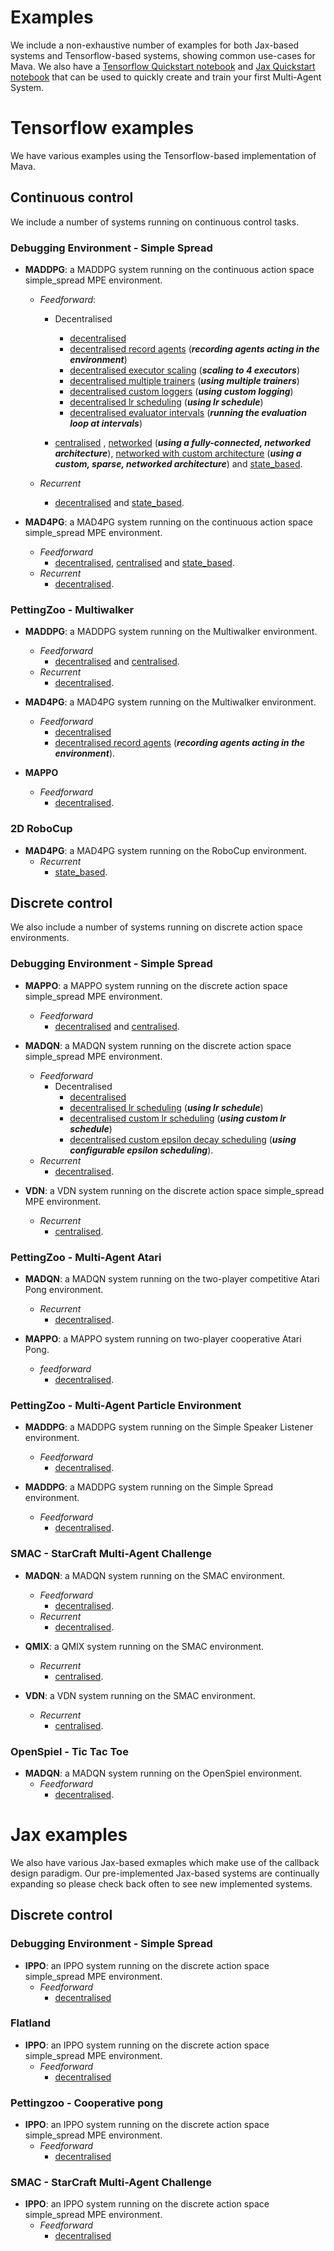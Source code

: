 # Examples

We include a non-exhaustive number of examples for both Jax-based systems and Tensorflow-based systems, showing common use-cases for Mava. We also have a [Tensorflow Quickstart notebook][tf_quickstart] and [Jax Quickstart notebook][tf_quickstart] that can be used to quickly create and train your first Multi-Agent System.

# Tensorflow examples
We have various examples using the Tensorflow-based implementation of Mava.
## Continuous control

We include a number of systems running on continuous control tasks.

### Debugging Environment - Simple Spread

- **MADDPG**:
    a MADDPG system running on the continuous action space simple_spread MPE environment.
  - *Feedforward*:
    - Decentralised
      - [decentralised][debug_maddpg_ff_dec]
      - [decentralised record agents][debug_maddpg_ff_dec_record] (***recording agents acting in the environment***)
      - [decentralised executor scaling][debug_maddpg_ff_dec_scaling_executors] (***scaling to 4 executors***)
      - [decentralised multiple trainers][debug_maddpg_ff_dec_scaling_trainers] (***using multiple trainers***)
      - [decentralised custom loggers][debug_maddpg_ff_dec_custom_logging] (***using custom logging***)
      - [decentralised lr scheduling][debug_maddpg_ff_dec_lr_scheduling] (***using lr schedule***)
      - [decentralised evaluator intervals][debug_maddpg_ff_dec_eval_intervals] (***running the evaluation loop at intervals***)

    - [centralised][debug_maddpg_cen] , [networked][debug_maddpg_networked] (***using a fully-connected, networked architecture***), [networked with custom architecture][debug_maddpg_networked_custom] (***using a custom, sparse, networked architecture***) and [state_based][debug_maddpg_state_based].

  - *Recurrent*
    - [decentralised][debug_maddpg_rec_dec] and [state_based][debug_maddpg_state_based].

- **MAD4PG**:
    a MAD4PG system running on the continuous action space simple_spread MPE environment.
  - *Feedforward*
    - [decentralised][debug_mad4pg_ff_dec], [centralised][debug_mad4pg_ff_cen]
    and [state_based][debug_mad4pg_ff_state_based].
  - *Recurrent*
    - [decentralised][debug_mad4pg_rec_dec].

### PettingZoo - Multiwalker

- **MADDPG**:
      a MADDPG system running on the Multiwalker environment.
  - *Feedforward*
    - [decentralised][pz_maddpg_ff_dec] and [centralised][pz_maddpg_ff_cen].
  - *Recurrent*
    - [decentralised][pz_maddpg_rec_dec].

- **MAD4PG**:
      a MAD4PG system running on the Multiwalker environment.
  - *Feedforward*
    - [decentralised][pz_mad4pg_ff_dec]
    - [decentralised record agents][pz_mad4pg_ff_dec_record] (***recording agents acting in the environment***).

- **MAPPO**
    - *Feedforward*
        - [decentralised][pz_mappo_ff_dec].

### 2D RoboCup

- **MAD4PG**:
    a MAD4PG system running on the RoboCup environment.
  - *Recurrent*
    - [state_based][robocup_mad4pg_ff_state_based].

## Discrete control

We also include a number of systems running on discrete action space environments.

### Debugging Environment - Simple Spread

- **MAPPO**:
      a MAPPO system running on the discrete action space simple_spread MPE environment.
  - *Feedforward*
    - [decentralised][debug_mappo_ff_dec] and [centralised][debug_mappo_ff_cen].

- **MADQN**:
      a MADQN system running on the discrete action space simple_spread MPE environment.
  - *Feedforward*
    - Decentralised
        - [decentralised][debug_madqn_ff_dec]
        - [decentralised lr scheduling][debug_madqn_ff_dec_lr_schedule] (***using lr schedule***)
        - [decentralised custom lr scheduling][debug_madqn_ff_dec_custom_lr_schedule] (***using custom lr schedule***)
        - [decentralised custom epsilon decay scheduling][debug_madqn_ff_dec_custom_eps_schedule] (***using configurable epsilon scheduling***).
  - *Recurrent*
    - [decentralised][debug_madqn_rec_dec].

- **VDN**:
      a VDN system running on the discrete action space simple_spread MPE environment.
  - *Recurrent*
    - [centralised][debug_vdn_rec_cen].

### PettingZoo - Multi-Agent Atari

- **MADQN**:
   a MADQN system running on the two-player competitive Atari Pong environment.
  - *Recurrent*
    - [decentralised][pz_madqn_pong_rec_dec].

- **MAPPO**:
    a MAPPO system running on two-player cooperative Atari Pong.
    - *feedforward*
        - [decentralised][pz_mappo_coop_pong_ff_dec].

### PettingZoo - Multi-Agent Particle Environment

- **MADDPG**:
      a MADDPG system running on the Simple Speaker Listener environment.
  - *Feedforward*
    - [decentralised][pz_maddpg_mpe_ssl_ff_dec].

- **MADDPG**:
      a MADDPG system running on the Simple Spread environment.
  - *Feedforward*
    - [decentralised][pz_maddpg_mpe_ss_ff_dec].

### SMAC - StarCraft Multi-Agent Challenge

- **MADQN**:
    a MADQN system running on the SMAC environment.
  - *Feedforward*
    - [decentralised][smac_madqn_ff_dec].
  - *Recurrent*
    - [decentralised][smac_madqn_rec_dec].

- **QMIX**:
    a QMIX system running on the SMAC environment.
  - *Recurrent*
    - [centralised][smac_qmix_rec_cen].

- **VDN**:
    a VDN system running on the SMAC environment.
  - *Recurrent*
    - [centralised][smac_vdn_rec_cen].

### OpenSpiel - Tic Tac Toe

- **MADQN**:
      a MADQN system running on the OpenSpiel environment.
  - *Feedforward*
    - [decentralised][openspiel_madqn_ff_dec].

# Jax examples
We also have various Jax-based exmaples which make use of the callback design paradigm. Our pre-implemented Jax-based systems are continually expanding so please check back often to see new implemented systems.

## Discrete control

### Debugging Environment - Simple Spread

- **IPPO**:
    an IPPO system running on the discrete action space simple_spread MPE environment.
  - *Feedforward*
    - [decentralised][debug_ippo_ff_dec_jax]

### Flatland

- **IPPO**:
    an IPPO system running on the discrete action space simple_spread MPE environment.
  - *Feedforward*
    - [decentralised][flatland_ippo_ff_dec_jax]

### Pettingzoo - Cooperative pong

- **IPPO**:
    an IPPO system running on the discrete action space simple_spread MPE environment.
  - *Feedforward*
    - [decentralised][pz_coop_pong_ippo_ff_dec_jax]

### SMAC - StarCraft Multi-Agent Challenge

- **IPPO**:
    an IPPO system running on the discrete action space simple_spread MPE environment.
  - *Feedforward*
    - [decentralised][smac_ippo_ff_dec_jax]



<!-- Examples -->
[tf_quickstart]: https://github.com/instadeepai/Mava/blob/develop/examples/tf/quickstart.ipynb
<!-- Continous -->
[debug_maddpg_ff_dec]: https://github.com/instadeepai/Mava/blob/develop/examples/tf/debugging/simple_spread/feedforward/decentralised/run_maddpg.py
[debug_maddpg_ff_dec_record]: https://github.com/instadeepai/Mava/blob/develop/examples/tf/debugging/simple_spread/feedforward/decentralised/run_maddpg_record.py
[debug_maddpg_ff_dec_scaling_executors]: https://github.com/instadeepai/Mava/blob/develop/examples/tf/debugging/simple_spread/feedforward/decentralised/run_maddpg_scale_executors.py
[debug_maddpg_ff_dec_scaling_trainers]: https://github.com/instadeepai/Mava/blob/develop/examples/tf/debugging/simple_spread/feedforward/decentralised/run_maddpg_scale_trainers.py
[debug_maddpg_ff_dec_custom_logging]: https://github.com/instadeepai/Mava/blob/develop/examples/tf/debugging/simple_spread/feedforward/decentralised/run_maddpg_custom_logging.py
[debug_maddpg_ff_dec_lr_scheduling]: https://github.com/instadeepai/Mava/blob/develop/examples/tf/debugging/simple_spread/feedforward/decentralised/run_maddpg_lr_schedule.py
[debug_maddpg_ff_dec_eval_intervals]: https://github.com/instadeepai/Mava/blob/develop/examples/tf/debugging/simple_spread/feedforward/decentralised/run_mad4pg_evaluator_interval.py
[debug_maddpg_cen]: https://github.com/instadeepai/Mava/blob/develop/examples/tf/debugging/simple_spread/feedforward/centralised/run_maddpg.py
[debug_maddpg_networked]: https://github.com/instadeepai/Mava/blob/develop/examples/tf/debugging/simple_spread/feedforward/networked/run_maddpg.py
[debug_maddpg_networked_custom]: https://github.com/instadeepai/Mava/blob/develop/examples/tf/debugging/simple_spread/feedforward/networked/run_maddpg_custom_network.py
[debug_maddpg_state_based]: https://github.com/instadeepai/Mava/blob/develop/examples/tf/debugging/simple_spread/feedforward/state_based/run_maddpg.py
[debug_maddpg_rec_dec]: https://github.com/instadeepai/Mava/blob/develop/examples/tf/debugging/simple_spread/recurrent/decentralised/run_maddpg.py
[debug_maddpg_state_based]: https://github.com/instadeepai/Mava/blob/develop/examples/tf/debugging/simple_spread/recurrent/state_based/run_maddpg.py

[debug_mad4pg_ff_dec]: https://github.com/instadeepai/Mava/blob/develop/examples/tf/debugging/simple_spread/feedforward/decentralised/run_mad4pg.py
[debug_mad4pg_ff_cen]:  https://github.com/instadeepai/Mava/blob/develop/examples/tf/debugging/simple_spread/feedforward/centralised/run_mad4pg.py
[debug_mad4pg_ff_state_based]: https://github.com/instadeepai/Mava/blob/develop/examples/tf/debugging/simple_spread/feedforward/state_based/run_mad4pg.py
[debug_mad4pg_rec_dec]: https://github.com/instadeepai/Mava/blob/develop/examples/tf/debugging/simple_spread/recurrent/decentralised/run_mad4pg.py

[pz_maddpg_ff_dec]: https://github.com/instadeepai/Mava/blob/develop/examples/tf/petting_zoo/sisl/multiwalker/feedforward/decentralised/run_maddpg.py
[pz_maddpg_ff_cen]: https://github.com/instadeepai/Mava/blob/develop/examples/tf/petting_zoo/sisl/multiwalker/feedforward/centralised/run_maddpg.py
[pz_maddpg_rec_dec]: https://github.com/instadeepai/Mava/blob/develop/examples/tf/petting_zoo/sisl/multiwalker/recurrent/decentralised/run_maddpg.py

[pz_mad4pg_ff_dec]: https://github.com/instadeepai/Mava/blob/develop/examples/tf/petting_zoo/sisl/multiwalker/feedforward/decentralised/run_mad4pg.py
[pz_mad4pg_ff_dec_record]: https://github.com/instadeepai/Mava/blob/develop/examples/tf/petting_zoo/sisl/multiwalker/feedforward/decentralised/run_mad4pg_record.py

[pz_mad4pg_ff_dec]: https://github.com/instadeepai/Mava/blob/develop/examples/tf/petting_zoo/sisl/multiwalker/feedforward/decentralised/run_mad4pg.py
[pz_mad4pg_ff_dec_record]: https://github.com/instadeepai/Mava/blob/develop/examples/tf/petting_zoo/sisl/multiwalker/feedforward/decentralised/run_mad4pg_record.py
[pz_mappo_ff_dec]: https://github.com/instadeepai/Mava/blob/develop/examples/tf/petting_zoo/sisl/multiwalker/feedforward/decentralised/run_mappo.py

[robocup_mad4pg_ff_state_based]:https://github.com/instadeepai/Mava/blob/develop/examples/tf/robocup/recurrent/state_based/run_mad4pg.py
<!-- Discrete -->
[debug_mappo_ff_dec]: https://github.com/instadeepai/Mava/blob/develop/examples/tf/debugging/simple_spread/feedforward/decentralised/run_mappo.py
[debug_mappo_ff_cen]: https://github.com/instadeepai/Mava/blob/develop/examples/tf/debugging/simple_spread/feedforward/centralised/run_mappo.py

[debug_madqn_ff_dec]: https://github.com/instadeepai/Mava/blob/develop/examples/tf/debugging/simple_spread/feedforward/decentralised/run_madqn.py
[debug_madqn_ff_dec_lr_schedule]: https://github.com/instadeepai/Mava/blob/develop/examples/tf/debugging/simple_spread/feedforward/decentralised/run_madqn_lr_schedule.py
[debug_madqn_ff_dec_custom_lr_schedule]: https://github.com/instadeepai/Mava/blob/develop/examples/tf/debugging/simple_spread/feedforward/decentralised/run_madqn_custom_lr_schedule.py
[debug_madqn_ff_dec_custom_eps_schedule]: https://github.com/instadeepai/Mava/blob/develop/examples/tf/debugging/simple_spread/feedforward/decentralised/run_madqn_configurable_epsilon.py
[debug_madqn_rec_dec]: https://github.com/instadeepai/Mava/blob/develop/examples/tf/debugging/simple_spread/recurrent/decentralised/run_madqn.py

[debug_vdn_rec_cen]: https://github.com/instadeepai/Mava/blob/develop/examples/tf/debugging/simple_spread/recurrent/centralised/run_vdn.py

[pz_madqn_pong_rec_dec]: https://github.com/instadeepai/Mava/blob/develop/examples/tf/petting_zoo/atari/pong/recurrent/decentralised/run_madqn.py

[pz_mappo_coop_pong_ff_dec]: https://github.com/instadeepai/Mava/blob/develop/examples/tf/petting_zoo/butterfly/cooperative_pong/feedforward/decentralised/run_mappo.py

[pz_maddpg_mpe_ssl_ff_dec]: https://github.com/instadeepai/Mava/blob/develop/examples/tf/petting_zoo/mpe/simple_speaker_listener/feedforward/decentralised/run_maddpg.py

[pz_maddpg_mpe_ss_ff_dec]: https://github.com/instadeepai/Mava/blob/develop/examples/tf/petting_zoo/mpe/simple_spread/feedforward/decentralised/run_maddpg.py

[smac_madqn_ff_dec]: https://github.com/instadeepai/Mava/blob/develop/examples/tf/smac/feedforward/decentralised/run_madqn.py
[smac_madqn_rec_dec]: https://github.com/instadeepai/Mava/blob/develop/examples/tf/smac/recurrent/decentralised/run_madqn.py

[smac_qmix_rec_cen]: https://github.com/instadeepai/Mava/blob/develop/examples/tf/smac/recurrent/centralised/run_qmix.py

[smac_vdn_rec_cen]: https://github.com/instadeepai/Mava/blob/develop/examples/tf/smac/recurrent/centralised/run_vdn.py

[openspiel_madqn_ff_dec]: https://github.com/instadeepai/Mava/blob/develop/examples/tf/openspiel/tic_tac_toe/feedforward/decentralised/run_madqn.py

[debug_ippo_ff_dec_jax]: https://github.com/instadeepai/Mava/blob/develop/examples/jax/debugging/simple_spread/feedforward/decentralised/run_ippo.py
[flatland_ippo_ff_dec_jax]: https://github.com/instadeepai/Mava/blob/develop/examples/jax/flatland/feedforward/decentralised/run_ippo.py
[pz_coop_pong_ippo_ff_dec_jax]: https://github.com/instadeepai/Mava/blob/develop/examples/jax/petting_zoo/butterfly/cooperative_pong/feedforward/decentralised/run_ippo.py
[smac_ippo_ff_dec_jax]: https://github.com/instadeepai/Mava/blob/develop/examples/jax/smac/feedforward/decentralised/run_ippo.py
